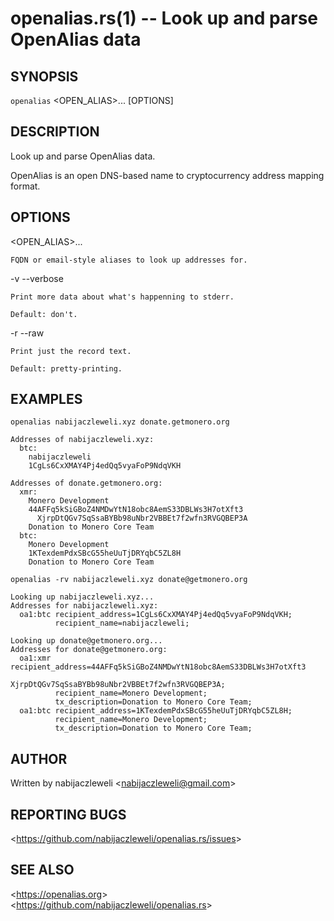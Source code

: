 openalias.rs(1) -- Look up and parse OpenAlias data
===================================================

## SYNOPSIS

`openalias` &lt;OPEN_ALIAS&gt;... [OPTIONS]

## DESCRIPTION

Look up and parse OpenAlias data.

OpenAlias is an open DNS-based name to cryptocurrency address mapping format.

## OPTIONS

  &lt;OPEN_ALIAS&gt;...

    FQDN or email-style aliases to look up addresses for.

  -v --verbose

    Print more data about what's happenning to stderr.

    Default: don't.

  -r --raw

    Print just the record text.

    Default: pretty-printing.

## EXAMPLES

  `openalias nabijaczleweli.xyz donate.getmonero.org`

    Addresses of nabijaczleweli.xyz:
      btc:
        nabijaczleweli
        1CgLs6CxXMAY4Pj4edQq5vyaFoP9NdqVKH

    Addresses of donate.getmonero.org:
      xmr:
        Monero Development
        44AFFq5kSiGBoZ4NMDwYtN18obc8AemS33DBLWs3H7otXft3
          XjrpDtQGv7SqSsaBYBb98uNbr2VBBEt7f2wfn3RVGQBEP3A
        Donation to Monero Core Team
      btc:
        Monero Development
        1KTexdemPdxSBcG55heUuTjDRYqbC5ZL8H
        Donation to Monero Core Team

  `openalias -rv nabijaczleweli.xyz donate@getmonero.org`

    Looking up nabijaczleweli.xyz...
    Addresses for nabijaczleweli.xyz:
      oa1:btc recipient_address=1CgLs6CxXMAY4Pj4edQq5vyaFoP9NdqVKH;
              recipient_name=nabijaczleweli;

    Looking up donate@getmonero.org...
    Addresses for donate@getmonero.org:
      oa1:xmr recipient_address=44AFFq5kSiGBoZ4NMDwYtN18obc8AemS33DBLWs3H7otXft3
                                  XjrpDtQGv7SqSsaBYBb98uNbr2VBBEt7f2wfn3RVGQBEP3A;
              recipient_name=Monero Development;
              tx_description=Donation to Monero Core Team;
      oa1:btc recipient_address=1KTexdemPdxSBcG55heUuTjDRYqbC5ZL8H;
              recipient_name=Monero Development;
              tx_description=Donation to Monero Core Team;

## AUTHOR

Written by nabijaczleweli &lt;<nabijaczleweli@gmail.com>&gt;

## REPORTING BUGS

&lt;<https://github.com/nabijaczleweli/openalias.rs/issues>&gt;

## SEE ALSO

&lt;<https://openalias.org>&gt;<br />
&lt;<https://github.com/nabijaczleweli/openalias.rs>&gt;
